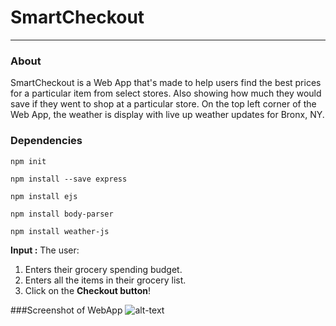# SmartCheckout

-----------------------------------------------

### About

SmartCheckout is a Web App that's made to help users find the best
prices for a particular item from select stores. Also showing how much
they would save if they went to shop at a particular store. On the top left corner of the Web App, the weather is display with live up weather updates for Bronx, NY.

### Dependencies
`npm init`

`npm install --save express`

`npm install ejs`

`npm install body-parser`

`npm install weather-js`





**Input :** The user:

1. Enters their grocery spending budget.
2. Enters all the items in their grocery list.
3. Click on the __Checkout button__!



###Screenshot of WebApp
![alt-text](https://user-images.githubusercontent.com/20735677/35451186-618c2d0e-0290-11e8-9124-18db628421f1.png "Screenshot")
